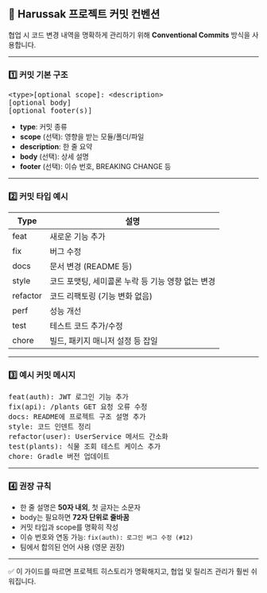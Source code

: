 <h2>📌 Harussak 프로젝트 커밋 컨벤션</h2>

<p>협업 시 코드 변경 내역을 명확하게 관리하기 위해 <strong>Conventional Commits</strong> 방식을 사용합니다.</p>

<hr>

<h3>1️⃣ 커밋 기본 구조</h3>
<pre>
&lt;type&gt;[optional scope]: &lt;description&gt;
[optional body]
[optional footer(s)]
</pre>

<ul>
  <li><strong>type</strong>: 커밋 종류</li>
  <li><strong>scope</strong> (선택): 영향을 받는 모듈/폴더/파일</li>
  <li><strong>description</strong>: 한 줄 요약</li>
  <li><strong>body</strong> (선택): 상세 설명</li>
  <li><strong>footer</strong> (선택): 이슈 번호, BREAKING CHANGE 등</li>
</ul>

<hr>

<h3>2️⃣ 커밋 타입 예시</h3>
<table>
  <thead>
    <tr>
      <th>Type</th>
      <th>설명</th>
    </tr>
  </thead>
  <tbody>
    <tr><td>feat</td><td>새로운 기능 추가</td></tr>
    <tr><td>fix</td><td>버그 수정</td></tr>
    <tr><td>docs</td><td>문서 변경 (README 등)</td></tr>
    <tr><td>style</td><td>코드 포맷팅, 세미콜론 누락 등 기능 영향 없는 변경</td></tr>
    <tr><td>refactor</td><td>코드 리팩토링 (기능 변화 없음)</td></tr>
    <tr><td>perf</td><td>성능 개선</td></tr>
    <tr><td>test</td><td>테스트 코드 추가/수정</td></tr>
    <tr><td>chore</td><td>빌드, 패키지 매니저 설정 등 잡일</td></tr>
  </tbody>
</table>

<hr>

<h3>3️⃣ 예시 커밋 메시지</h3>
<pre>
feat(auth): JWT 로그인 기능 추가
fix(api): /plants GET 요청 오류 수정
docs: README에 프로젝트 구조 설명 추가
style: 코드 인덴트 정리
refactor(user): UserService 메서드 간소화
test(plants): 식물 조회 테스트 케이스 추가
chore: Gradle 버전 업데이트
</pre>

<hr>

<h3>4️⃣ 권장 규칙</h3>
<ul>
  <li>한 줄 설명은 <strong>50자 내외</strong>, 첫 글자는 소문자</li>
  <li>body는 필요하면 <strong>72자 단위로 줄바꿈</strong></li>
  <li>커밋 타입과 scope를 명확히 작성</li>
  <li>이슈 번호와 연동 가능: <code>fix(auth): 로그인 버그 수정 (#12)</code></li>
  <li>팀에서 합의된 언어 사용 (영문 권장)</li>
</ul>

<hr>

<p>✅ 이 가이드를 따르면 프로젝트 히스토리가 명확해지고, 협업 및 릴리즈 관리가 훨씬 쉬워집니다.</p>
